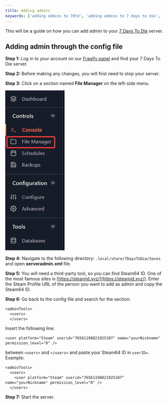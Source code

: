 ```yaml
---
title: Adding admins
keywords: ['adding admins to 7dtd', 'adding admins to 7 days to die', 'adding admins to 7 days to die server', 'adding admins to 7dtd server', '7dtd admin', '7 days to die admin', '7 days to die server admin', '7dtd server admin']
---
```


This will be a guide on how you can add admin to your [7 Days To Die](https://fragnet.net/games/7d2d) server.

## Adding admin through the config file

**Step 1:** Log in to your account on our [Fragify panel](VAR::FRAGIFY_URL) and find your 7 Days To Die server.

**Step 2:** Before making any changes, you will first need to stop your server.  

**Step 3:** Click on a section named **File Manager** on the left-side menu.

![File Manager](../images/file-manager.png)  

**Step 4:** Navigate to the following directory: `.local/share/7DaysToDie/Saves` and open **serveradmin.xml** file. 

**Step 5:** You will need a third-party tool, so you can find Steam64 ID. One of the most famous sites is [https://steamid.xyz/](https://steamid.xyz/). Enter the Steam Profile URL of the person you want to add as admin and copy the Steam64 ID.  

**Step 6:** Go back to the config file and search for the section:
```
<adminTools>
  <users>
  </users>
```
Insert the following line:
```
<user platform="Steam" userid="76561198021925107" name="yourNickname" permission_level="0" />
``` 
between `<users>` and `</users>` and paste your Steam64 ID in `userID=`.
Example:
```
<adminTools>
  <users>
    <user platform="Steam" userid="76561198021925107" name="yourNickname" permission_level="0" />
  </users>
```
**Step 7:** Start the server.
